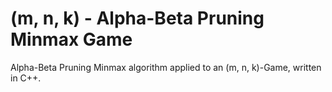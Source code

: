 # (m, n, k) - Alpha-Beta Pruning Minmax Game 
Alpha-Beta Pruning Minmax algorithm applied to an (m, n, k)-Game, written in C++.
